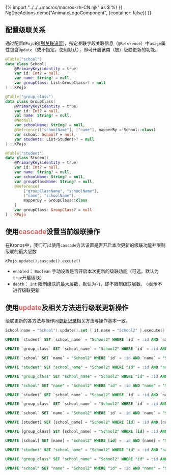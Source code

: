 {% import "../../../macros/macros-zh-CN.njk" as $ %}
{{ NgDocActions.demo("AnimateLogoComponent", {container: false}) }}

## 配置级联关系

通过配置`KPojo`的<a href="/documentation/zh-CN/class-definition/table-class-definition#列关联设置">[列关联设置]</a>，指定关联字段关联信息（`@Reference`）中`usage`属性包含`Update`（或不指定，使用默认），即可开启该类（被）级联更新的功能。

```kotlin name="kotlin" icon="kotlin" {6, 14-18, 26-33}
@Table("school")
data class School(
    @PrimaryKey(identity = true)
    var id: Int? = null,
    var name: String? = null,
    var groupClass: List<GroupClass>? = null
) : KPojo

@Table("group_class")
data class GroupClass(
    @PrimaryKey(identity = true)
    var id: Int? = null,
    val name: String? = null,
    @NotNull
    var schoolName: String? = null,
    @Reference(["schoolName"], ["name"], mapperBy = School::class)
    var school: School? = null,
    var students: List<Student>? = null
) : KPojo

@Table("student")
data class Student(
    @PrimaryKey(identity = true)
    var id: Int? = null,
    var name: String? = null,
    var schoolName: String? = null,
    var groupClassName: String? = null,
    @Reference(
        ["groupClassName", "schoolName"],
        ["name", "schoolName"],
        mapperBy = GroupClass::class
    )
    var groupClass: GroupClass? = null
) : KPojo
```

## 使用<span style="color: #DD6666">cascade</span>设置当前级联操作

在Kronos中，我们可以使用`cascade`方法设置是否开启本次更新的级联功能并限制级联的最大层数

`KPojo.update().cascade().excute()`

- `enabled`： `Boolean` 手动设置是否开启本次更新的级联功能（可选，默认为`true`开启级联）
- `depth`： `Int` 限制级联的最大层数，默认为`-1`，即不限制级联层数， `0`表示不进行级联更新

## 使用<span style="color: #DD6666">update</span>及相关方法进行级联更新操作

级联更新的各方法与操作同[更新记录](/documentation/zh-CN/database/update-records)相关方法与操作基本一致。

```kotlin group="Case 1" name="kotlin" icon="kotlin" {7-11}
School(name = "School").update().set { it.name = "School2" }.execute()
```

```sql group="Case 1" name="Mysql" icon="mysql"
UPDATE `student` SET `school_name` = "School2" WHERE `id` = :id AND `name` = :name AND `student_no` = :studentNo AND `school_name` = "School" AND `group_class_name` = :groupClassName

UPDATE `group_class` SET `school_name` = "School2" WHERE `id` = :id AND `name` = :name AND `school_name` = "School"

UPDATE `school` SET `name` = "School2" WHERE `id` = :id AND `name` = "School"
```

```sql group="Case 1" name="PostgreSQL" icon="postgres"
UPDATE "student" SET "school_name" = "School2" WHERE "id" = :id AND "name" = :name AND "student_no" = :studentNo AND "school_name" = "School" AND "group_class_name" = :groupClassName

UPDATE "group_class" SET "school_name" = "School2" WHERE "id" = :id AND "name" = :name AND "school_name" = "School"

UPDATE "school" SET "name" = "School2" WHERE "id" = :id AND "name" = "School"
```

```sql group="Case 1" name="SQLite" icon="sqlite"
UPDATE `student` SET `school_name` = "School2" WHERE `id` = :id AND `name` = :name AND `student_no` = :studentNo AND `school_name` = "School" AND `group_class_name` = :groupClassName

UPDATE `group_class` SET `school_name` = "School2" WHERE `id` = :id AND `name` = :name AND `school_name` = "School"

UPDATE `school` SET `name` = "School2" WHERE `id` = :id AND `name` = "School"
```

```sql group="Case 1" name="SQLServer" icon="sqlserver"
UPDATE [student] SET [school_name] = "School2" WHERE [id] = :id AND [name] = :name AND [student_no] = :studentNo AND [school_name] = "School" AND [group_class_name] = :groupClassName

UPDATE [group_class] SET [school_name] = "School2" WHERE [id] = :id AND [name] = :name AND [school_name] = "School"

UPDATE [school] SET [name] = "School2" WHERE [id] = :id AND [name] = "School"
```

```sql group="Case 1" name="Oracle" icon="oracle"
UPDATE "student" SET "school_name" = "School2" WHERE "id" = :id AND "name" = :name AND "student_no" = :studentNo AND "school_name" = "School" AND "group_class_name" = :groupClassName

UPDATE "group_class" SET "school_name" = "School2" WHERE "id" = :id AND "name" = :name AND "school_name" = "School"

UPDATE "school" SET "name" = "School2" WHERE "id" = :id AND "name" = "School"
```
